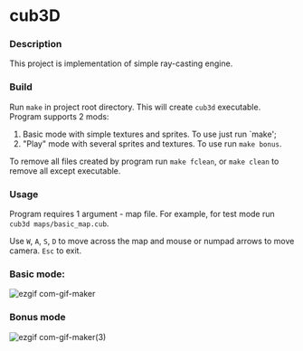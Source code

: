 # cub3D

### Description

This project is implementation of simple ray-casting engine.
 
### Build

 Run `make` in project root directory. This will create `cub3d` executable. Program supports 2 mods:

  1. Basic mode with simple textures and sprites. To use just run `make';
  2. "Play" mode with several sprites and textures. To use run `make bonus`.
 
 To remove all files created by program run `make fclean`, or `make clean` to remove all except executable.
 
### Usage

Program requires 1 argument - map file. For example, for test mode run `cub3d maps/basic_map.cub`.

Use `W`, `A`, `S`, `D` to move across the map and mouse or numpad arrows to move camera.
`Esc` to exit.


### Basic mode:
![ezgif com-gif-maker](https://user-images.githubusercontent.com/36854467/140530507-add7d1f6-7a54-4c4b-9347-3cf077d49d59.gif)

### Bonus mode
![ezgif com-gif-maker(3)](https://user-images.githubusercontent.com/36854467/140532601-8c27d90d-d783-499a-a61c-dfcc3729b5fd.gif)
